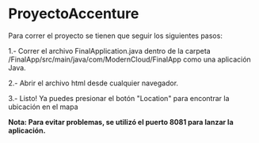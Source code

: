 # ProyectoAccenture
Para correr el proyecto se tienen que seguir los siguientes pasos:

1.- Correr el archivo FinalApplication.java dentro de la carpeta /FinalApp/src/main/java/com/ModernCloud/FinalApp como una aplicación Java.


2.- Abrir el archivo html desde cualquier navegador.


3.- Listo! Ya puedes presionar el botón "Location" para encontrar la ubicación en el mapa


**Nota: Para evitar problemas, se utilizó el puerto 8081 para lanzar la aplicación.**
